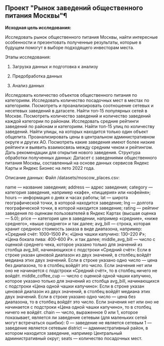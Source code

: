 ## Проект "Рынок заведений общественного питания Москвы"¶

<b>Исходная цель исследования:</b>

Исследовать рынок общественного питания Москвы, найти интересные особенности и презентовать полученные результаты, которые в будущем помогут в выборе подходящего инвесторам места.

Этапы исследования:

1. Загрузка данных и подготовка к анализу

2. Предобработка данных

3. Анализ данных

Исследовать количество объектов общественного питания по категориям.
Исследовать количество посадочных мест в местах по категориям.
Посмотреть и проанализировать соотношение сетевых и несетевых заведений в датасете.
Найти топ-15 популярных сетей в Москве.
Посмотреть количество заведений и количество заведений каждой категории по районам.
Исследовать средние рейтинги заведений по районам и категориям.
Найти топ-15 улиц по количеству заведений.
Найти улицы, на которых находится только один объект общепита.
Проанализировать цены в центральном административном округе и других АО.
Посмотреть какие заведения имеют более низкие рейтинги и выявить взаимосвязь между средним чеком и рейтингом.
Дать рекомендации для открытия нового заведения.
Структура обработки полученных данных:
Датасет с заведениями общественного питания Москвы, составленный на основе данных сервисов Яндекс Карты и Яндекс Бизнес на лето 2022 года.

Описание данных:
Файл /datasets/moscow_places.csv:

name — название заведения;
address — адрес заведения;
category — категория заведения, например «кафе», «пиццерия» или «кофейня»;
hours — информация о днях и часах работы;
lat — широта географической точки, в которой находится заведение;
lng — долгота географической точки, в которой находится заведение;
rating — рейтинг заведения по оценкам пользователей в Яндекс Картах (высшая оценка — 5.0);
price — категория цен в заведении, например «средние», «ниже среднего», «выше среднего» и так далее;
avg_bill — строка, которая хранит среднюю стоимость заказа в виде диапазона, например: «Средний счёт: 1000–1500 ₽»; «Цена чашки капучино: 130–220 ₽»; «Цена бокала пива: 400–600 ₽». и так далее;
middle_avg_bill — число с оценкой среднего чека, которое указано только для значений из столбца avg_bill, начинающихся с подстроки «Средний счёт»: Если в строке указан ценовой диапазон из двух значений, в столбец войдёт медиана этих двух значений. Если в строке указано одно число — цена без диапазона, то в столбец войдёт это число. Если значения нет или оно не начинается с подстроки «Средний счёт», то в столбец ничего не войдёт.
middle_coffee_cup — число с оценкой одной чашки капучино, которое указано только для значений из столбца avg_bill, начинающихся с подстроки «Цена одной чашки капучино»: Если в строке указан ценовой диапазон из двух значений, в столбец войдёт медиана этих двух значений. Если в строке указано одно число — цена без диапазона, то в столбец войдёт это число. Если значения нет или оно не начинается с подстроки «Цена одной чашки капучино», то в столбец ничего не войдёт.
chain — число, выраженное 0 или 1, которое показывает, является ли заведение сетевым (для маленьких сетей могут встречаться ошибки): 0 — заведение не является сетевым 1 — заведение является сетевым
district — административный район, в котором находится заведение, например Центральный административный округ;
seats — количество посадочных мест.